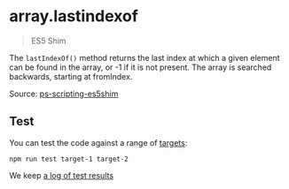 # array.lastindexof

> ES5 Shim

The `lastIndexOf()` method returns the last index at which a given element can be found in the array, or -1 if it is not present. The array is searched backwards, starting at fromIndex.

Source: [ps-scripting-es5shim](https://github.com/EugenTepin/ps-scripting-es5shim/blob/master/lib/Array/lastIndexOf.js)

## Test

You can test the code against a range of [targets](https://github.com/nbqx/fakestk/blob/master/resources/versions.json):

    npm run test target-1 target-2

We keep [a log of test results](./test/results_log.md)
